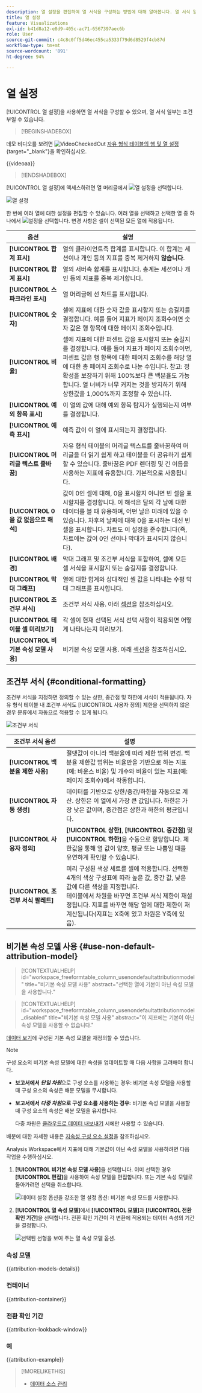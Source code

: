 ```yaml
---
description: 열 설정을 편집하여 열 서식을 구성하는 방법에 대해 알아봅니다. 열 서식 일부는 조건부일 수 있습니다.
title: 열 설정
feature: Visualizations
exl-id: b41d8a12-e8d9-405c-ac71-6567397aec6b
role: User
source-git-commit: c4c8c0ff5d46ec455ca5333f79d6d8529f4cb87d
workflow-type: tm+mt
source-wordcount: '891'
ht-degree: 94%

---
```


# 열 설정

[!UICONTROL 열 설정]을 사용하면 열 서식을 구성할 수 있으며, 열 서식 일부는 조건부일 수 있습니다.


>[!BEGINSHADEBOX]

데모 비디오를 보려면 ![VideoCheckedOut](/help/assets/icons/VideoCheckedOut.svg) [자유 형식 테이블의 행 및 열 설정](https://video.tv.adobe.com/v/40382/?quality=12&learn=on){target="_blank"}을 확인하십시오.

{{videoaa}}

>[!ENDSHADEBOX]


[!UICONTROL 열 설정]에 액세스하려면 열 머리글에서 ![열 설정](https://spectrum.adobe.com/static/icons/workflow_18/Smock_Settings_18_N.svg)을 선택합니다.

![열 설정](assets/column-settings.png)


한 번에 여러 열에 대한 설정을 편집할 수 있습니다. 여러 열을 선택하고 선택한 열 중 하나에서 ![설정](/help/assets/icons/Setting.svg)을 선택합니다. 변경 사항은 셀이 선택된 모든 열에 적용됩니다.

| 옵션 | 설명 |
| --- | --- |
| **[!UICONTROL 합계 표시]** | 열의 클라이언트측 합계를 표시합니다. 이 합계는 세션이나 개인 등의 지표를 중복 제거하지 **않습니다**. |
| **[!UICONTROL 합계 표시]** | 열의 서버측 합계를 표시합니다. 총계는 세션이나 개인 등의 지표를 중복 제거합니다. |
| **[!UICONTROL 스파크라인 표시]** | 열 머리글에 선 차트를 표시합니다. |
| **[!UICONTROL 숫자]** | 셀에 지표에 대한 숫자 값을 표시할지 또는 숨길지를 결정합니다. 예를 들어 지표가 페이지 조회수이면 숫자 값은 행 항목에 대한 페이지 조회수입니다. |
| **[!UICONTROL 비율]** | 셀에 지표에 대한 퍼센트 값을 표시할지 또는 숨길지를 결정합니다. 예를 들어 지표가 페이지 조회수이면, 퍼센트 값은 행 항목에 대한 페이지 조회수를 해당 열에 대한 총 페이지 조회수로 나눈 수입니다.  참고: 정확성을 보장하기 위해 100%보다 큰 백분율도 가능합니다. 열 너비가 너무 커지는 것을 방지하기 위해 상한값을 1,000%까지 조정할 수 있습니다. |
| **[!UICONTROL 예외 항목 표시]** | 이 열의 값에 대해 예외 항목 탐지가 실행되는지 여부를 결정합니다. |
| **[!UICONTROL 예측 표시]** | 예측 값이 이 열에 표시되는지 결정합니다. |
| **[!UICONTROL 머리글 텍스트 줄바꿈]** | 자유 형식 테이블의 머리글 텍스트를 줄바꿈하여 머리글을 더 읽기 쉽게 하고 테이블을 더 공유하기 쉽게 할 수 있습니다. 줄바꿈은 PDF 렌더링 및 긴 이름을 사용하는 지표에 유용합니다. 기본적으로 사용됩니다. |
| **[!UICONTROL 0을 값 없음으로 해석]** | 값이 0인 셀에 대해, 0을 표시할지 아니면 빈 셀을 표시할지를 결정합니다. 이 해석은 달의 각 날에 대한 데이터를 볼 때 유용하며, 어떤 날은 미래에 있을 수 있습니다.  차후의 날짜에 대해 0을 표시하는 대신 빈 셀을 표시합니다. 차트도 이 설정을 준수합니다(즉, 차트에는 값이 0인 선이나 막대가 표시되지 않습니다). |
| **[!UICONTROL 배경]** | 막대 그래프 및 조건부 서식을 포함하여, 셀에 모든 셀 서식을 표시할지 또는 숨길지를 결정합니다. |
| **[!UICONTROL 막대 그래프]** | 열에 대한 합계와 상대적인 셀 값을 나타내는 수평 막대 그래프를 표시합니다. |
| **[!UICONTROL 조건부 서식]** | 조건부 서식 사용. 아래 [섹션](#conditional-formatting)을 참조하십시오. |
| **[!UICONTROL 테이블 셀 미리보기]** | 각 셀이 현재 선택된 서식 선택 사항이 적용되면 어떻게 나타나는지 미리보기. |
| **[!UICONTROL 비기본 속성 모델 사용]** | 비기본 속성 모델 사용. 아래 [섹션](#use-non-default-attribution-model)을 참조하십시오. |

## 조건부 서식 {#conditional-formatting}

조건부 서식을 지정하면 정의할 수 있는 상한, 중간점 및 하한에 서식이 적용됩니다. 자유 형식 테이블 내 조건부 서식도 [!UICONTROL 사용자 정의] 제한을 선택하지 않은 경우 분류에서 자동으로 적용할 수 있게 됩니다.

![조건부 서식](./assets/conditional-formatting.png)

| 조건부 서식 옵션 | 설명 |
| --- | --- |
| **[!UICONTROL 백분율 제한 사용]** | 절댓값이 아니라 백분율에 따라 제한 범위 변경. 백분율 제한값 범위는 비율만을 기반으로 하는 지표(예: 바운스 비율) 및 개수와 비율이 있는 지표(예: 페이지 조회수)에서 작동합니다. |
| **[!UICONTROL 자동 생성]** | 데이터를 기반으로 상한/중간/하한을 자동으로 계산. 상한은 이 열에서 가장 큰 값입니다. 하한은 가장 낮은 값이며, 중간점은 상한과 하한의 평균입니다. |
| **[!UICONTROL 사용자 정의]** | **[!UICONTROL 상한]**, **[!UICONTROL 중간점]** 및 **[!UICONTROL 하한]**&#x200B;을 수동으로 할당합니다. 제한값을 통해 열 값이 양호, 평균 또는 나쁨일 때를 유연하게 확인할 수 있습니다. |
| **[!UICONTROL 조건부 서식 팔레트]** | 미리 구성된 색상 세트를 셀에 적용합니다. 선택한 4개의 색상 구성표에 따라 높은 값, 중간 값, 낮은 값에 다른 색상을 지정합니다. <br> 테이블에서 차원을 바꾸면 조건부 서식 제한이 재설정됩니다. 지표를 바꾸면 해당 열에 대한 제한이 재계산됩니다(지표는 X축에 있고 차원은 Y축에 있음). |

## 비기본 속성 모델 사용 {#use-non-default-attribution-model}

<!-- markdownlint-disable MD034 -->

>[!CONTEXTUALHELP]
>id="workspace_freeformtable_column_usenondefaultattributionmodel"
>title="비기본 속성 모델 사용"
>abstract="선택한 열에 기본이 아닌 속성 모델을 사용합니다."

<!-- markdownlint-enable MD034 -->

<!-- markdownlint-disable MD034 -->

>[!CONTEXTUALHELP]
>id="workspace_freeformtable_column_usenondefaultattributionmodel_disabled"
>title="비기본 속성 모델 사용"
>abstract="이 지표에는 기본이 아닌 속성 모델을 사용할 수 없습니다."

<!-- markdownlint-enable MD034 -->



[데이터 보기](/help/data-views/component-settings/attribution.md)에 구성된 기본 속성 모델을 재정의할 수 있습니다.

>[!NOTE]
>
>구성 요소의 비기본 속성 모델에 대한 속성을 업데이트할 때 다음 사항을 고려해야 합니다.
>
>* **보고서에서 *단일 차원***&#x200B;으로 구성 요소를 사용하는 경우: 비기본 속성 모델을 사용할 때 구성 요소의 속성은 배분 모델을 무시합니다.
>
>* **보고서에서 *다중 차원*으로 구성 요소를 사용하는 경우:** 비기본 속성 모델을 사용할 때 구성 요소의 속성은 배분 모델을 유지합니다.
>
>   다중 차원은 [클라우드로 데이터 내보내기](/help/analysis-workspace/export/export-cloud.md) 시에만 사용할 수 있습니다.
>
> 배분에 대한 자세한 내용은 [지속성 구성 요소 설정](/help/data-views/component-settings/persistence.md)을 참조하십시오.

Analysis Workspace에서 지표에 대해 기본값이 아닌 속성 모델을 사용하려면 다음 작업을 수행하십시오.

1. **[!UICONTROL 비기본 속성 모델 사용]**&#x200B;을 선택합니다. 이미 선택한 경우 **[!UICONTROL 편집]**&#x200B;을 사용하여 속성 모델을 편집합니다. 또는 기본 속성 모델로 돌아가려면 선택을 취소합니다.

   ![데이터 설정 옵션을 강조한 열 설정 옵션: 비기본 속성 모드를 사용합니다.](assets/attribution-checkbox.png)

2. **[!UICONTROL 열 속성 모델]**&#x200B;에서 **[!UICONTROL 모델]**&#x200B;과 **[!UICONTROL 전환 확인 기간]**&#x200B;을 선택합니다. 전환 확인 기간이 각 변환에 적용되는 데이터 속성의 기간을 결정합니다.

   ![선택된 선형을 보여 주는 열 속성 모델 옵션.](assets/attribution-select.png)


### 속성 모델

{{attribution-models-details}}

### 컨테이너

{{attribution-container}}

### 전환 확인 기간

{{attribution-lookback-window}}

### 예

{{attribution-example}}

>[!MORELIKETHIS]
>
>* [데이터 소스 관리](/help/analysis-workspace/visualizations/t-sync-visualization.md)
